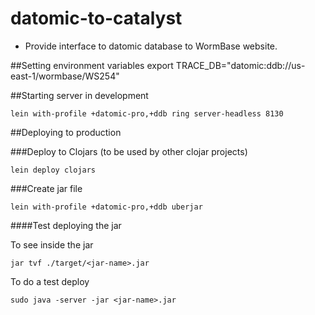 # datomic-to-catalyst

- Provide interface to datomic database to WormBase website. 

##Setting environment variables
    export TRACE_DB="datomic:ddb://us-east-1/wormbase/WS254"

##Starting server in development

    lein with-profile +datomic-pro,+ddb ring server-headless 8130

##Deploying to production

###Deploy to Clojars (to be used by other clojar projects)
```
lein deploy clojars
```

###Create jar file
```
lein with-profile +datomic-pro,+ddb uberjar
```

####Test deploying the jar

To see inside the jar
```
jar tvf ./target/<jar-name>.jar
```

To do a test deploy
```
sudo java -server -jar <jar-name>.jar
```

